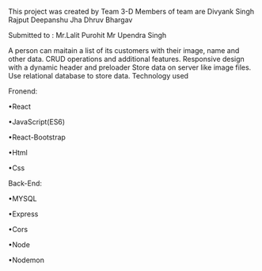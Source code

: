 This project was created by Team 3-D Members of team are Divyank Singh Rajput Deepanshu Jha Dhruv Bhargav 

Submitted to : Mr.Lalit Purohit
               Mr Upendra Singh


A person can maitain a list of its customers with their image, name and other data.
CRUD operations and additional features.
Responsive design with a dynamic header and preloader
Store data on server like image files.
Use relational database to store data.
Technology used

Fronend:

•React

•JavaScript(ES6)

•React-Bootstrap

•Html

•Css



Back-End:

•MYSQL

•Express

•Cors

•Node

•Nodemon

